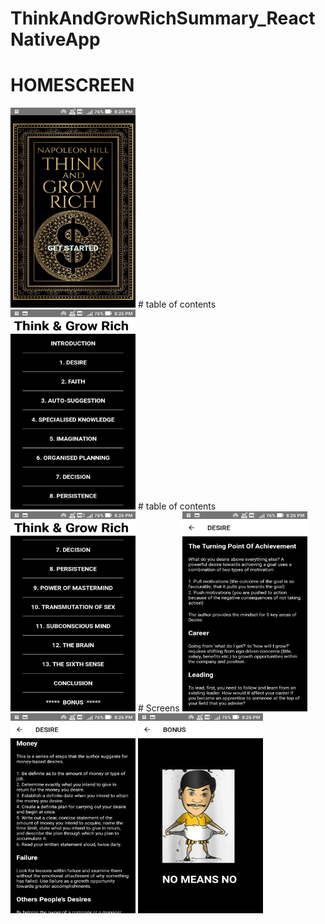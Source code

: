 # ThinkAndGrowRichSummary_ReactNativeApp
# HOMESCREEN
<img src="./Screenshots/Screenshot_20200601-202602.jpg" width="200" height="320">
# table of contents
<img src="./Screenshots/Screenshot_20200601-202610.jpg" width="200" height="320">
# table of contents
<img src="./Screenshots/Screenshot_20200601-202613.jpg" width="200" height="320">
# Screens
<img src="./Screenshots/Screenshot_20200601-202620.jpg" width="200" height="320">
<img src="./Screenshots/Screenshot_20200601-202623.jpg" width="200" height="320">
<img src="./Screenshots/Screenshot_20200601-202646.jpg" width="200" height="320">
